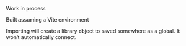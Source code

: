 Work in process

Built assuming a Vite environment

Importing will create a library object to saved somewhere as a global. It won't automatically connect.
